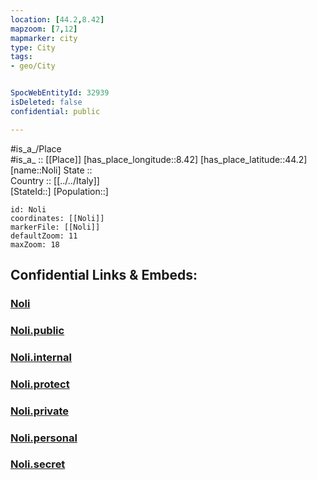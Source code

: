 ```yaml
---
location: [44.2,8.42] 
mapzoom: [7,12] 
mapmarker: city 
type: City
tags:
- geo/City


SpocWebEntityId: 32939
isDeleted: false
confidential: public

---
```

#is_a_/Place  
#is_a_ :: [[Place]] 
[has_place_longitude::8.42] 
[has_place_latitude::44.2] 
[name::Noli] 
State ::  
Country :: [[../../Italy]]  
[StateId::] 
[Population::] 



```leaflet
id: Noli
coordinates: [[Noli]] 
markerFile: [[Noli]] 
defaultZoom: 11 
maxZoom: 18
```


## Confidential Links & Embeds: 

### [Noli](/_Standards/Earth/Continent/Europe/Europe~South/Italy/City/Noli.md) 

### [Noli.public](/_public/Earth/Continent/Europe/Europe~South/Italy/City/Noli.public.md) 

### [Noli.internal](/_internal/Earth/Continent/Europe/Europe~South/Italy/City/Noli.internal.md) 

### [Noli.protect](/_protect/Earth/Continent/Europe/Europe~South/Italy/City/Noli.protect.md) 

### [Noli.private](/_private/Earth/Continent/Europe/Europe~South/Italy/City/Noli.private.md) 

### [Noli.personal](/_personal/Earth/Continent/Europe/Europe~South/Italy/City/Noli.personal.md) 

### [Noli.secret](/_secret/Earth/Continent/Europe/Europe~South/Italy/City/Noli.secret.md)

